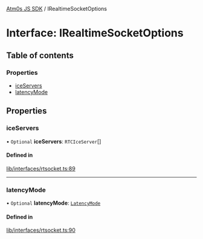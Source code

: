 [Atm0s JS SDK](../README.md) / IRealtimeSocketOptions

# Interface: IRealtimeSocketOptions

## Table of contents

### Properties

- [iceServers](IRealtimeSocketOptions.md#iceservers)
- [latencyMode](IRealtimeSocketOptions.md#latencymode)

## Properties

### iceServers

• `Optional` **iceServers**: `RTCIceServer`[]

#### Defined in

[lib/interfaces/rtsocket.ts:89](https://github.com/8xFF/media-sdk-js/blob/633baca/src/lib/interfaces/rtsocket.ts#L89)

___

### latencyMode

• `Optional` **latencyMode**: [`LatencyMode`](../enums/LatencyMode.md)

#### Defined in

[lib/interfaces/rtsocket.ts:90](https://github.com/8xFF/media-sdk-js/blob/633baca/src/lib/interfaces/rtsocket.ts#L90)
